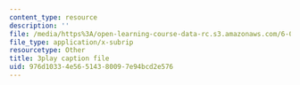 ```yaml
---
content_type: resource
description: ''
file: /media/https%3A/open-learning-course-data-rc.s3.amazonaws.com/6-00sc-introduction-to-computer-science-and-programming-spring-2011/976d10334e56514380097e94bcd2e576_SLvTCHhu5SE.vtt
file_type: application/x-subrip
resourcetype: Other
title: 3play caption file
uid: 976d1033-4e56-5143-8009-7e94bcd2e576
---
```

